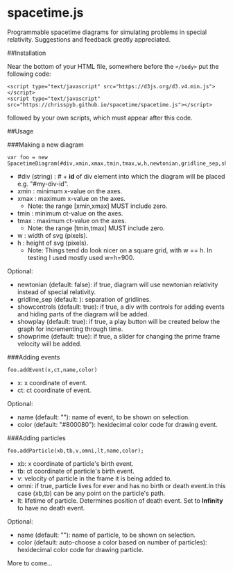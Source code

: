 # spacetime.js

Programmable spacetime diagrams for simulating problems in special relativity.
Suggestions and feedback greatly appreciated.

##Installation

Near the bottom of your HTML file, somewhere before the `</body>` put the following code:
```
<script type="text/javascript" src="https://d3js.org/d3.v4.min.js"></script>
<script type="text/javascript" src="https://chrisspyb.github.io/spacetime/spacetime.js"></script>
```
followed by your own scripts, which must appear after this code.

##Usage

###Making a new diagram
```
var foo = new SpacetimeDiagram(#div,xmin,xmax,tmin,tmax,w,h,newtonian,gridline_sep,showcontrols,showplay,showprime);
```
- #div (string) : # + **id** of div element into which the diagram will be placed e.g. "#my-div-id".
- xmin : minimum x-value on the axes.
- xmax : maximum x-value on the axes.
  - Note: the range [xmin,xmax] MUST include zero. 
- tmin : minimum ct-value on the axes.
- tmax : maximum ct-value on the axes.
  - Note: the range [tmin,tmax] MUST include zero. 
- w : width of svg (pixels).
- h : height of svg (pixels).
  - Note: Things tend do look nicer on a square grid, with w == h. In testing I used mostly used w=h=900.
  
Optional:
- newtonian (default: false): if true, diagram will use newtonian relativity instead of special relativity.
- gridline_sep (default: ): separation of gridlines.
- showcontrols (default: true): if true, a div with controls for adding events and hiding parts of the diagram will be added.
- showplay (default: true): if true, a play button will be created below the graph for incrementing through time.
- showprime (default: true): if true, a slider for changing the prime frame velocity will be added.

###Adding events
```
foo.addEvent(x,ct,name,color)
```
- x: x coordinate of event.
- ct: ct coordinate of event.

Optional:
- name (default: ""): name of event, to be shown on selection.
- color (default: "#800080"): hexidecimal color code for drawing event.

###Adding particles
```
foo.addParticle(xb,tb,v,omni,lt,name,color);
```
- xb: x coordinate of particle's birth event.
- tb: ct coordinate of particle's birth event.
- v: velocity of particle in the frame it is being added to.
- omni: if true, particle lives for ever and has no birth or death event.In this case (xb,tb) can be any point on the particle's path.
- lt: lifetime of particle. Determines position of death event. Set to **Infinity** to have no death event.

Optional:
- name (default: ""): name of particle, to be shown on selection.
- color (default: auto-choose a color based on number of particles): hexidecimal color code for drawing particle.

More to come...
